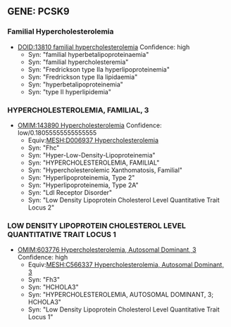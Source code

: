 
## GENE: PCSK9

### Familial Hypercholesterolemia
 * [DOID:13810 familial hypercholesterolemia](http://beta.monarchinitiative.org/disease/DOID:13810) Confidence: high
    * Syn: "familial hyperbetalipoproteinaemia"
    * Syn: "familial hypercholesteremia"
    * Syn: "Fredrickson type IIa hyperlipoproteinemia"
    * Syn: "Fredrickson type IIa lipidaemia"
    * Syn: "hyperbetalipoproteinemia"
    * Syn: "type II hyperlipidemia"

### HYPERCHOLESTEROLEMIA, FAMILIAL, 3
 * [OMIM:143890 Hypercholesterolemia](http://beta.monarchinitiative.org/disease/OMIM:143890) Confidence: low/0.18055555555555555
    * Equiv:[MESH:D006937 Hypercholesterolemia](http://beta.monarchinitiative.org/disease/MESH:D006937)
    * Syn: "Fhc"
    * Syn: "Hyper-Low-Density-Lipoproteinemia"
    * Syn: "HYPERCHOLESTEROLEMIA, FAMILIAL"
    * Syn: "Hypercholesterolemic Xanthomatosis, Familial"
    * Syn: "Hyperlipoproteinemia, Type 2"
    * Syn: "Hyperlipoproteinemia, Type 2A"
    * Syn: "Ldl Receptor Disorder"
    * Syn: "Low Density Lipoprotein Cholesterol Level Quantitative Trait Locus 2"

### LOW DENSITY LIPOPROTEIN CHOLESTEROL LEVEL QUANTITATIVE TRAIT LOCUS 1
 * [OMIM:603776 Hypercholesterolemia, Autosomal Dominant, 3](http://beta.monarchinitiative.org/disease/OMIM:603776) Confidence: high
    * Equiv:[MESH:C566337 Hypercholesterolemia, Autosomal Dominant, 3](http://beta.monarchinitiative.org/disease/MESH:C566337)
    * Syn: "Fh3"
    * Syn: "HCHOLA3"
    * Syn: "HYPERCHOLESTEROLEMIA, AUTOSOMAL DOMINANT, 3; HCHOLA3"
    * Syn: "Low Density Lipoprotein Cholesterol Level Quantitative Trait Locus 1"
